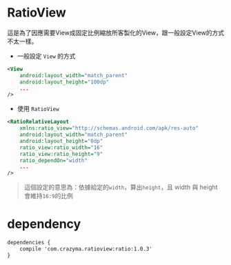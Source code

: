 ﻿# RatioView
這是為了因應需要View成固定比例縮放所客製化的View，跟一般設定View的方式不太一樣。
- 一般設定 `View` 的方式
``` xml
<View
    android:layout_width="match_parent"
    android:layout_height="100dp" 
    ...
/>
```

- 使用 `RatioView`
``` xml
<RatioRelativeLayout
    xmlns:ratio_view="http://schemas.android.com/apk/res-auto"
    android:layout_width="match_parent"
    android:layout_height="0dp"
    ratio_view:ratio_width="16"
    ratio_view:ratio_height="9"
    ratio_dependOn="width"
    ...
/>
```
> 這個設定的意思為：依據給定的`width`，算出`height`，且 width 與 height 會維持`16:9`的比例

dependency
===
``` XML
dependencies {
    compile 'com.crazyma.ratioview:ratio:1.0.3'
}
```